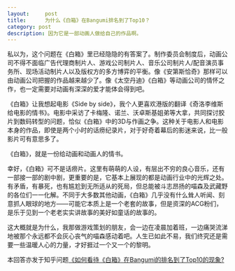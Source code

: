 ```yaml
---
layout:     post
title:      为什么《白箱》在Bangumi排名到了Top10？
category: post
description: 因为它是一部动画人做给自己的作品啊。
---
```



私以为，这个问题在《白箱》里已经隐隐的有答案了。制作委员会制度后，动画公司不得不面临广告代理商制片人、游戏公司制片人、音乐公司制片人/配音演员事务所、现场活动制片人以及版权方的多方博弈的平衡。像《安第斯恰奇》那样可以由动画公司把握的作品越来越少了。像《太空丹迪》《白箱》等动画公司的情怀之作，也一定需要对动画有深深的爱才能体会得到吧。

《白箱》让我想起电影《Side by side》，我个人更喜欢港版的翻译《奇洛李维斯给电影的情书》。电影中采访了卡梅隆、诺兰、沃卓斯基姐弟等大拿，共同探讨胶片到数码转型的问题，恰似《白箱》中的3D与作画之争。这种关于电影人和电影本身的作品，即使是两个小时的话痨纪录片，对于好奇着幕后的影迷来说，比一般影片可有意思多了。

《白箱》，就是一份给动画和动画人的情书。

幸好，《白箱》可不是话痨片。这里有萌萌的人设，有层出不穷的良心音乐，还有一部接一部的剧中剧，更重要的是，它基本上展现的都是动画行业中的光辉之处。有矛盾，有暴死，也有尴尬到无所适从的死局，但总能被斗志昂扬的喵森及武藏野的各位们一一化解。不同于大多数其他动画，《白箱》几乎没有什么耸人听闻、刻意抓人眼球的地方——可能它本质上是一个老套的故事，但是资深的ACG粉们，是乐于见到一个老老实实讲故事的美好如童话的故事的。

这大概就是为什么，我那做游戏策划的朋友，会一边在凌晨加着班，一边痛哭流涕地被那个永远都不会灰心丧气的喵森感动着吧。人生已如此不易，我们终究还是需要一些温暖人心的力量，才好捱过一个又一个的黎明。 

本回答亦发于知乎问题[《如何看待《白箱》在Bangumi的排名到了Top10的现象?](https://www.zhihu.com/question/29966638/answer/92058441)